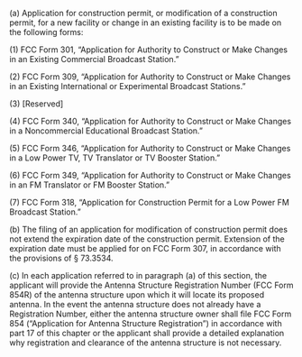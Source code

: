 (a) Application for construction permit, or modification of a construction permit, for a new facility or change in an existing facility is to be made on the following forms:

(1) FCC Form 301, “Application for Authority to Construct or Make Changes in an Existing Commercial Broadcast Station.”

(2) FCC Form 309, “Application for Authority to Construct or Make Changes in an Existing International or Experimental Broadcast Stations.”

(3) [Reserved]

(4) FCC Form 340, “Application for Authority to Construct or Make Changes in a Noncommercial Educational Broadcast Station.”

(5) FCC Form 346, “Application for Authority to Construct or Make Changes in a Low Power TV, TV Translator or TV Booster Station.”

(6) FCC Form 349, “Application for Authority to Construct or Make Changes in an FM Translator or FM Booster Station.”

(7) FCC Form 318, “Application for Construction Permit for a Low Power FM Broadcast Station.”

(b) The filing of an application for modification of construction permit does not extend the expiration date of the construction permit. Extension of the expiration date must be applied for on FCC Form 307, in accordance with the provisions of § 73.3534.

(c) In each application referred to in paragraph (a) of this section, the applicant will provide the Antenna Structure Registration Number (FCC Form 854R) of the antenna structure upon which it will locate its proposed antenna. In the event the antenna structure does not already have a Registration Number, either the antenna structure owner shall file FCC Form 854 (“Application for Antenna Structure Registration”) in accordance with part 17 of this chapter or the applicant shall provide a detailed explanation why registration and clearance of the antenna structure is not necessary.

